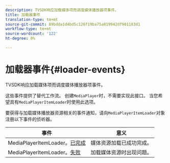 ```yaml
---
description: TVSDK响应加载媒体项而调度媒体播放器项事件。
title: 加载器事件
translation-type: tm+mt
source-git-commit: 89bdda1d4bd5c126f19ba75a819942df901183d1
workflow-type: tm+mt
source-wordcount: '122'
ht-degree: 0%

---
```



# 加载器事件{#loader-events}

TVSDK响应加载媒体项而调度媒体播放器项事件。

这些事件提供了替代工作流。 创建`MediaPlayer`时，不需要实现此接口。 当您希望具有`MediaPlayerItemLoader`时使用此选项。

要获得与加载媒体播放器资源相关的事件通知，请向`MediaPlayerItemLoader`对象注册以下事件的侦听器。

| 事件 | 意义 |
|---|---|
| MediaPlayerItemLoader。[已完成](https://help.adobe.com/en_US/primetime/api/psdk/asdoc-dhls_1.4/com/adobe/mediacore/MediaPlayerItemLoader.html#event:completed) | 媒体资源加载已成功完成。 |
| MediaPlayerItemLoader。[失败](https://help.adobe.com/en_US/primetime/api/psdk/asdoc-dhls_1.4/com/adobe/mediacore/MediaPlayerItemLoader.html#event:failed) | 加载媒体资源时出现问题。 |